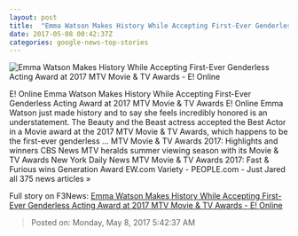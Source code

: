 ```yaml
---
layout: post
title:  "Emma Watson Makes History While Accepting First-Ever Genderless Acting Award at 2017 MTV Movie & TV Awards - E! Online"
date: 2017-05-08 00:42:37Z
categories: google-news-top-stories
---
```


![Emma Watson Makes History While Accepting First-Ever Genderless Acting Award at 2017 MTV Movie & TV Awards - E! Online](http://akns-images.eonline.com/eol_images/Entire_Site/201747/rs_600x600-170507172532-600.Emma-Watson-MTV-Video-Awards.kg.050717.jpg?downsize=450:*&crop=450:350;left,top)

E! Online Emma Watson Makes History While Accepting First-Ever Genderless Acting Award at 2017 MTV Movie & TV Awards E! Online Emma Watson just made history and to say she feels incredibly honored is an understatement. The Beauty and the Beast actress accepted the Best Actor in a Movie award at the 2017 MTV Movie & TV Awards, which happens to be the first-ever genderless ... MTV Movie & TV Awards 2017: Highlights and winners CBS News MTV heralds summer viewing season with its Movie & TV Awards New York Daily News MTV Movie & TV Awards 2017: Fast & Furious wins Generation Award EW.com Variety - PEOPLE.com - Just Jared all 375 news articles »


Full story on F3News: [Emma Watson Makes History While Accepting First-Ever Genderless Acting Award at 2017 MTV Movie & TV Awards - E! Online](http://www.f3nws.com/n/gvANTE)

> Posted on: Monday, May 8, 2017 5:42:37 AM
